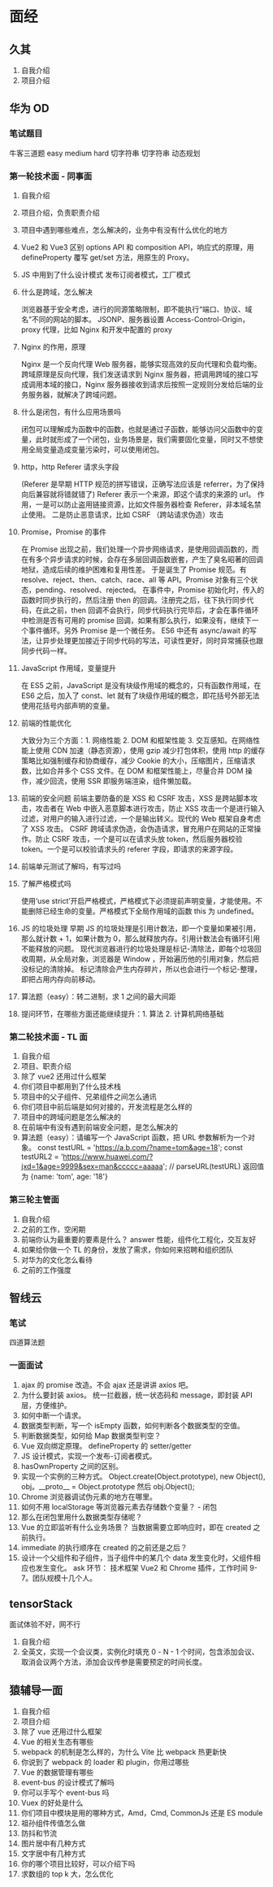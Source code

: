 # 面经

## 久其

1. 自我介绍
2. 项目介绍

## 华为 OD

### 笔试题目

牛客三道题
easy medium hard
切字符串
切字符串
动态规划

### 第一轮技术面 - 同事面

1. 自我介绍
2. 项目介绍，负责职责介绍
3. 项目中遇到哪些难点，怎么解决的，业务中有没有什么优化的地方
4. Vue2 和 Vue3 区别
   options API 和 composition API，响应式的原理，用 defineProperty 覆写 get/set 方法，用原生的 Proxy。
5. JS 中用到了什么设计模式
   发布订阅者模式，工厂模式
6. 什么是跨域，怎么解决

   浏览器基于安全考虑，进行的同源策略限制，即不能执行“端口、协议、域名”不同的网站的脚本。
   JSONP、服务器设置 Access-Control-Origin，proxy 代理，比如 Nginx 和开发中配置的 proxy

7. Nginx 的作用，原理

   Nginx 是一个反向代理 Web 服务器，能够实现高效的反向代理和负载均衡。
   跨域原理是反向代理，我们发送请求到 Nginx 服务器，把调用跨域的接口写成调用本域的接口，Nginx 服务器接收到请求后按照一定规则分发给后端的业务服务器，就解决了跨域问题。

8. 什么是闭包，有什么应用场景吗

   闭包可以理解成为函数中的函数，也就是通过子函数，能够访问父函数中的变量，此时就形成了一个闭包，业务场景是，我们需要固化变量，同时又不想使用全局变量造成变量污染时，可以使用闭包。

9. http，http Referer 请求头字段

   (Referer 是早期 HTTP 规范的拼写错误，正确写法应该是 referrer，为了保持向后兼容就将错就错了)
   Referer 表示一个来源，即这个请求的来源的 url。
   作用，一是可以防止盗用链接资源，比如文件服务器检查 Referer，非本域名禁止使用。
   二是防止恶意请求，比如 CSRF （跨站请求伪造）攻击

10. Promise，Promise 的事件

    在 Promise 出现之前，我们处理一个异步网络请求，是使用回调函数的，而在有多个异步请求的时候，会存在多层回调函数嵌套，产生了臭名昭著的回调地狱，造成后续的维护困难和复用性差。
    于是诞生了 Promise 规范。有 resolve、reject、then、catch、race、all 等 API。Promise 对象有三个状态，pending、resolved、rejected。
    在事件中，Promise 初始化时，传入的函数时同步执行的，然后注册 then 的回调。注册完之后，往下执行同步代码，在此之前，then 回调不会执行，同步代码执行完毕后，才会在事件循环中检测是否有可用的 promise 回调，如果有那么执行，如果没有，继续下一个事件循环。另外 Promise 是一个微任务。
    ES6 中还有 async/await 的写法，让异步处理更加接近于同步代码的写法，可读性更好，同时异常捕获也跟同步代码一样。

11. JavaScript 作用域，变量提升

    在 ES5 之前，JavaScript 是没有块级作用域的概念的，只有函数作用域，在 ES6 之后，加入了 const、let 就有了块级作用域的概念，即花括号外部无法使用花括号内部声明的变量。

12. 前端的性能优化

    大致分为三个方面：1. 网络性能 2. DOM 和框架性能 3. 交互感知。在网络性能上使用 CDN 加速（静态资源），使用 gzip 减少打包体积，使用 http 的缓存策略比如强制缓存和协商缓存，减少 Cookie 的大小，压缩图片，压缩请求数，比如合并多个 CSS 文件。在 DOM 和框架性能上，尽量合并 DOM 操作，减少回流，使用 SSR 即服务端渲染，组件懒加载。

13. 前端的安全问题
    前端主要防备的是 XSS 和 CSRF 攻击，XSS 是跨站脚本攻击，攻击者在 Web 中嵌入恶意脚本进行攻击，防止 XSS 攻击一个是进行输入过滤，对用户的输入进行过滤，一个是输出转义。现代的 Web 框架自身考虑了 XSS 攻击。
    CSRF 跨域请求伪造，会伪造请求，冒充用户在网站的正常操作。防止 CSRF 攻击，一个是可以在请求头放 token，然后服务器校验 token。一个是可以校验请求头的 referer 字段，即请求的来源字段。

14. 前端单元测试了解吗，有写过吗
15. 了解严格模式吗

    使用‘use strict’开启严格模式，严格模式下必须提前声明变量，才能使用。不能删除已经生命的变量。严格模式下全局作用域的函数 this 为 undefined。

16. JS 的垃圾处理
    早期 JS 的垃圾处理是引用计数法，即一个变量如果被引用，那么就计数 + 1，如果计数为 0，那么就释放内存。引用计数法会有循环引用不能释放的问题。
    现代浏览器进行的垃圾处理是标记-清除法，即每个垃圾回收周期，从全局对象，浏览器是 Window ，开始遍历他的引用对象，然后把没标记的清除掉。
    标记清除会产生内存碎片，所以也会进行一个标记-整理，即把占用内存向前移动。

17. 算法题（easy）：转二进制，求 1 之间的最大间距
18. 提问环节，在哪些方面还能继续提升：1. 算法 2. 计算机网络基础

### 第二轮技术面 - TL 面

1. 自我介绍
2. 项目、职责介绍
3. 除了 vue2 还用过什么框架
4. 你们项目中都用到了什么技术栈
5. 项目中的父子组件、兄弟组件之间怎么通讯
6. 你们项目中前后端是如何对接的，开发流程是怎么样的
7. 项目中的跨域问题是怎么解决的
8. 在前端中有没有遇到前端安全问题，是怎么解决的
9. 算法题（easy）：请编写一个 JavaScript 函数，把 URL 参数解析为一个对象。
   const testURL = '<https://a.b.com/?name=tom&age=18>';
   const testURL2 = '<https://www.huawei.com/?jxd=1&age=9999&sex=man&ccccc=aaaaa>';
   // parseURL(testURL)
   返回值为 {name: 'tom', age: '18'}

### 第三轮主管面

1. 自我介绍
2. 之前的工作，空闲期
3. 前端你认为最重要的要素是什么？ answer 性能，组件化工程化，交互友好
4. 如果给你做一个 TL 的身份，发放了需求，你如何来招聘和组织团队
5. 对华为的文化怎么看待
6. 之前的工作强度

## 智线云

### 笔试

四道算法题

### 一面面试

1. ajax 的 promise 改造。不会 ajax 还是讲讲 axios 吧。
2. 为什么要封装 axios。
   统一拦截器，统一状态码和 message，即封装 API 层，方便维护。
3. 如何中断一个请求。
4. 数据类型判断，写一个 isEmpty 函数，如何判断各个数据类型的空值。
5. 判断数据类型，如何给 Map 数据类型判空？
6. Vue 双向绑定原理。
   defineProperty 的 setter/getter
7. JS 设计模式，实现一个发布-订阅者模式。
8. hasOwnProperty 之间的区别。
9. 实现一个实例的三种方式。
   Object.create(Object.prototype), new Object(), obj。\_\_proto\_\_ = Object.prototype 然后 obj.Object();
10. Chrome 浏览器调试伪元素的地方在哪里。
11. 如何不用 localStorage 等浏览器元素去存储数个变量？ - 闭包
12. 那么在闭包里用什么数据类型存储呢？
13. Vue 的立即监听有什么业务场景？
    当数据需要立即响应时，即在 created 之前执行。
14. immediate 的执行顺序在 created 的之前还是之后？
15. 设计一个父组件和子组件，当子组件中的某几个 data 发生变化时，父组件相应也发生变化。
    ask 环节： 技术框架 Vue2 和 Chrome 插件，工作时间 9-7。团队规模十几个人。

## tensorStack

面试体验不好，网不行

1. 自我介绍
2. 全英文，实现一个会议类，实例化时填充 0 - N - 1 个时间，包含添加会议、取消会议两个方法，添加会议传参是需要预定的时间长度。

## 猿辅导一面

1. 自我介绍
2. 项目介绍
3. 除了 vue 还用过什么框架
4. Vue 的相关生态有哪些
5. webpack 的机制是怎么样的，为什么 Vite 比 webpack 热更新快
6. 你说到了 webpack 的 loader 和 plugin，你用过哪些
7. Vue 的数据管理有哪些
8. event-bus 的设计模式了解吗
9. 你可以手写个 event-bus 吗
10. Vuex 的好处是什么
11. 你们项目中模块是用的哪种方式，Amd，Cmd, CommonJs 还是 ES module
12. 祖孙组件传值怎么做
13. 防抖和节流
14. 图片居中有几种方式
15. 文字居中有几种方式
16. 你的哪个项目比较好，可以介绍下吗
17. 求数组的 top k 大，怎么优化

